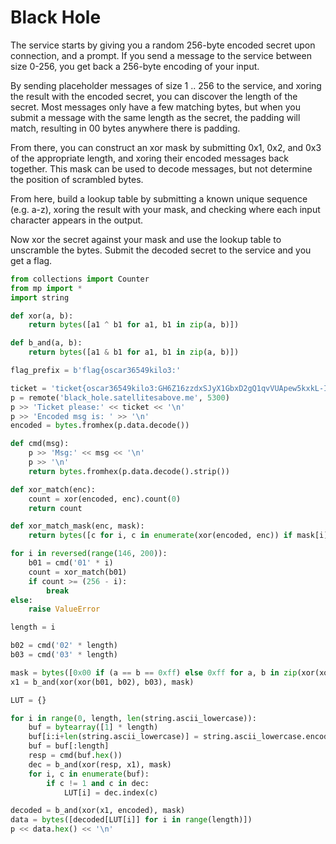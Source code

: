 # Black Hole
The service starts by giving you a random 256-byte encoded secret upon connection, and a prompt. If you send a message to the service between size 0-256, you get back a 256-byte encoding of your input.

By sending placeholder messages of size 1 .. 256 to the service, and xoring the result with the encoded secret, you can discover the length of the secret. Most messages only have a few matching bytes, but when you submit a message with the same length as the secret, the padding will match, resulting in 00 bytes anywhere there is padding.

From there, you can construct an xor mask by submitting 0x1, 0x2, and 0x3 of the appropriate length, and xoring their encoded messages back together. This mask can be used to decode messages, but not determine the position of scrambled bytes.

From here, build a lookup table by submitting a known unique sequence (e.g. a-z), xoring the result with your mask, and checking where each input character appears in the output.

Now xor the secret against your mask and use the lookup table to unscramble the bytes. Submit the decoded secret to the service and you get a flag.

```python
from collections import Counter
from mp import *
import string

def xor(a, b):
    return bytes([a1 ^ b1 for a1, b1 in zip(a, b)])

def b_and(a, b):
    return bytes([a1 & b1 for a1, b1 in zip(a, b)])

flag_prefix = b'flag{oscar36549kilo3:'

ticket = 'ticket{oscar36549kilo3:GH6Z16zzdxSJyX1GbxD2gQ1qvVUApew5kxkL-IXFqdbfWk5gi9_CjKi-OfVVKNHpjw}'
p = remote('black_hole.satellitesabove.me', 5300)
p >> 'Ticket please:' << ticket << '\n'
p >> 'Encoded msg is: ' >> '\n'
encoded = bytes.fromhex(p.data.decode())

def cmd(msg):
    p >> 'Msg:' << msg << '\n'
    p >> '\n'
    return bytes.fromhex(p.data.decode().strip())

def xor_match(enc):
    count = xor(encoded, enc).count(0)
    return count

def xor_match_mask(enc, mask):
    return bytes([c for i, c in enumerate(xor(encoded, enc)) if mask[i]]).count(0)

for i in reversed(range(146, 200)):
    b01 = cmd('01' * i)
    count = xor_match(b01)
    if count >= (256 - i):
        break
else:
    raise ValueError

length = i

b02 = cmd('02' * length)
b03 = cmd('03' * length)

mask = bytes([0x00 if (a == b == 0xff) else 0xff for a, b in zip(xor(xor(b01, encoded), bytes([0xff])*256), xor(xor(b02, encoded), bytes([0xff])*256))])
x1 = b_and(xor(xor(b01, b02), b03), mask)

LUT = {}

for i in range(0, length, len(string.ascii_lowercase)):
    buf = bytearray([1] * length)
    buf[i:i+len(string.ascii_lowercase)] = string.ascii_lowercase.encode()
    buf = buf[:length]
    resp = cmd(buf.hex())
    dec = b_and(xor(resp, x1), mask)
    for i, c in enumerate(buf):
        if c != 1 and c in dec:
            LUT[i] = dec.index(c)

decoded = b_and(xor(x1, encoded), mask)
data = bytes([decoded[LUT[i]] for i in range(length)])
p << data.hex() << '\n'
```